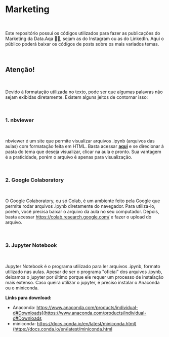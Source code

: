 # Marketing
<br>

Este repositório possui os códigos utilizados para fazer as publicações do Marketing da Data.Aqa 👩‍💻, sejam as do Instagram ou as do LinkedIn. 
Aqui  o público poderá baixar os códigos de posts sobre os mais variados temas. 

<br>

## Atenção!

<br>

Devido à formatação utilizada no texto, pode ser que algumas palavras não sejam exibidas diretamente. Existem alguns jeitos de contornar isso:

<br>

### 1. nbviewer 
<br>

nbviewer é um site que permite visualizar arquivos .ipynb (arquivos das aulas) com formatação feita em HTML. Basta acessar **[aqui](https://nbviewer.org/github/Data-Aqa/marketing/tree/main/)** e se direcionar à pasta do tema que deseja visualizar, clicar na aula e pronto. 
Sua vantagem é a praticidade, porém o arquivo é apenas para visualização.

<br>

### 2. Google Colaboratory 

<br>

O Google Colaboratory, ou só Colab, é um ambiente feito pela Google que permite rodar arquivos .ipynb diretamente do navegador. Para utiliza-lo, porém, você precisa baixar o arquivo da aula no seu computador. Depois, basta acessar https://colab.research.google.com/ e fazer o upload do arquivo.

<br>

### 3. Jupyter Notebook 

<br>

Jupyter Notebook é o programa utilizado para ler arquivos .ipynb, formato utilizado nas aulas. Apesar de ser o programa "oficial" dos arquivos .ipynb, deixamos o jupyter por último porque ele requer um processo de instalação mais extenso. Caso queira utilizar o jupyter, é preciso instalar o Anaconda ou o miniconda.
<br>

**Links para download:**
- Anaconda: https://www.anaconda.com/products/individual-d#Downloads](https://www.anaconda.com/products/individual-d#Downloads
- miniconda: https://docs.conda.io/en/latest/miniconda.html](https://docs.conda.io/en/latest/miniconda.html
